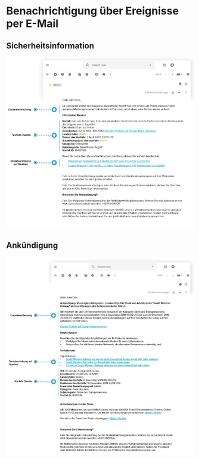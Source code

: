 # Benachrichtigung über Ereignisse per E-Mail

## Sicherheitsinformation

![](../.gitbook/assets/information-e-mail-vorlage.JPG)

## Ankündigung

![](../.gitbook/assets/ankuendigung-e-mail-vorlage.JPG)


